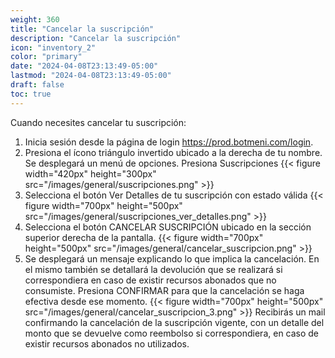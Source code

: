 ```yaml
---
weight: 360
title: "Cancelar la suscripción"
description: "Cancelar la suscripción"
icon: "inventory_2"
color: "primary"
date: "2024-04-08T23:13:49-05:00"
lastmod: "2024-04-08T23:13:49-05:00"
draft: false
toc: true
---
```


Cuando necesites cancelar tu suscripción:

1. Inicia sesión desde la página de login  <https://prod.botmeni.com/login>.
2. Presiona el ícono triángulo invertido ubicado a la derecha de tu nombre. Se desplegará un menú de opciones. Presiona Suscripciones
{{< figure width="420px" height="300px" src="/images/general/suscripciones.png" >}} 
3. Selecciona el botón Ver Detalles de tu suscripción con estado válida 
{{< figure width="700px" height="500px" src="/images/general/suscripciones_ver_detalles.png" >}} 
4. Selecciona el botón CANCELAR SUSCRIPCIÓN ubicado en la sección superior derecha de la pantalla.
{{< figure width="700px" height="500px" src="/images/general/cancelar_suscripcion.png" >}} 
5. Se desplegará un mensaje explicando lo que implica la cancelación. En el mismo también se detallará la devolución que se realizará si correspondiera en caso de existir recursos abonados que no consumiste. Presiona CONFIRMAR para que la cancelación se haga efectiva desde ese momento.
{{< figure width="700px" height="500px" src="/images/general/cancelar_suscripcion_3.png" >}} 
Recibirás un mail confirmando la cancelación de la suscripción vigente, con un detalle del monto que se devuelve como reembolso si correspondiera, en caso de existir recursos abonados no utilizados.
